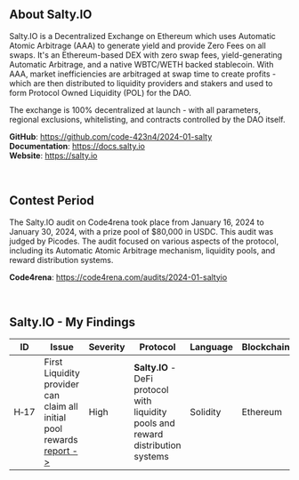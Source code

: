 ## About Salty.IO
Salty.IO is a Decentralized Exchange on Ethereum which uses Automatic Atomic Arbitrage (AAA) to generate yield and provide Zero Fees on all swaps. It's an Ethereum-based DEX with zero swap fees, yield-generating Automatic Arbitrage, and a native WBTC/WETH backed stablecoin. With AAA, market inefficiencies are arbitraged at swap time to create profits - which are then distributed to liquidity providers and stakers and used to form Protocol Owned Liquidity (POL) for the DAO.

The exchange is 100% decentralized at launch - with all parameters, regional exclusions, whitelisting, and contracts controlled by the DAO itself.

**GitHub**: https://github.com/code-423n4/2024-01-salty  
**Documentation**: https://docs.salty.io  
**Website**: https://salty.io

<br/>

## Contest Period
The Salty.IO audit on Code4rena took place from January 16, 2024 to January 30, 2024, with a prize pool of $80,000 in USDC. This audit was judged by Picodes. The audit focused on various aspects of the protocol, including its Automatic Atomic Arbitrage mechanism, liquidity pools, and reward distribution systems.

**Code4rena**: https://code4rena.com/audits/2024-01-saltyio  

<br/>


## Salty.IO - My Findings
| ID | Issue | Severity | Protocol | Language | Blockchain |
|---|---|---|---|---|---|
| H&#x2011;17 | First Liquidity provider can claim all initial pool rewards [report ->](https://code4rena.com/reports/2024-01-salty#h-02-first-liquidity-provider-can-claim-all-initial-pool-rewards) | High | **Salty.IO** - DeFi protocol with liquidity pools and reward distribution systems | Solidity | Ethereum |
